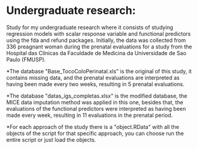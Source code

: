# Undergraduate research:
Study for my undergraduate research where it consists of studying regression models with scalar response 
variable and functional predictors using the fda and refund packages. Initially, the data was collected from
336 preagnant woman during the prenatal evaluations for a study from the Hospital das Clínicas da Faculdade
de Medicina da Universidade de Sao Paulo (FMUSP).

*The database "Base_TocoColoPerinatal.xls" is the original of this study, it contains missing data, and
the prenatal evaluations are interpreted as having been made every two weeks, resulting in 5 prenatal
evaluations. 

*The database "datas_igs_completas.xlsx" is the modified database, the MICE data imputation 
method was applied in this one, besides that, the evaluations of the functional predictors were 
interpreted as having been made every week, resulting in 11 evaluations in the prenatal period. 

*For each approach of the study there is a "object.RData" with all the objects of the script for that
specific approach, you can choose run the entire script or just load the objects.
